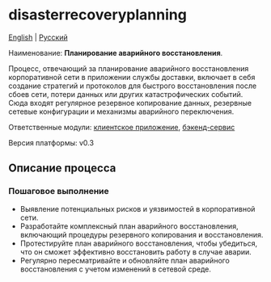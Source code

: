 # disasterrecoveryplanning

[English](disasterrecoveryplanning.md) | [Русский](disasterrecoveryplanning.ru.md)

Наименование: **Планирование аварийного восстановления**.

Процесс, отвечающий за планирование аварийного восстановления корпоративной сети в приложении службы доставки, включает в себя создание стратегий и протоколов для быстрого восстановления после сбоев сети, потери данных или других катастрофических событий. Сюда входят регулярное резервное копирование данных, резервные сетевые конфигурации и механизмы аварийного переключения.

Ответственные модули: [клиентское приложение](../../frontend/adminclient.ru.md), [бэкенд-сервис](../../backend/adminbackend.ru.md)

Версия платформы: v0.3

## Описание процесса

### Пошаговое выполнение

- Выявление потенциальных рисков и уязвимостей в корпоративной сети.
- Разработайте комплексный план аварийного восстановления, включающий процедуры резервного копирования и восстановления.
- Протестируйте план аварийного восстановления, чтобы убедиться, что он сможет эффективно восстановить работу в случае аварии.
- Регулярно пересматривайте и обновляйте план аварийного восстановления с учетом изменений в сетевой среде.